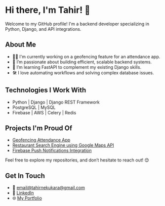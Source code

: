 # Hi there, I'm Tahir! 👋

Welcome to my GitHub profile! I'm a backend developer specializing in Python, Django, and API integrations.

## About Me
- 🧑‍💻 I'm currently working on a geofencing feature for an attendance app.
- 🚀 I’m passionate about building efficient, scalable backend systems.
- 🌱 I’m learning FastAPI to complement my existing Django skills.
- 🛠 I love automating workflows and solving complex database issues.

## Technologies I Work With
- Python | Django | Django REST Framework
- PostgreSQL | MySQL
- Firebase | AWS | Celery | Redis

## Projects I'm Proud Of
- [Geofencing Attendance App](https://github.com/yourusername/attendance-app)
- [Restaurant Search Engine using Google Maps API](https://github.com/yourusername/restaurant-search)
- [Firebase Push Notifications Integration](https://github.com/yourusername/firebase-notifications)

Feel free to explore my repositories, and don’t hesitate to reach out! 😊

## Get In Touch
- 📧 [email@tahirnekukara@gmail.com](mailto:tahirnekukara@gmail.com)
- 💼 [LinkedIn](https://www.linkedin.com/in/muhammadtahirhussain)
- 🌐 [My Portfolio](https://yourwebsite.com)


